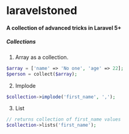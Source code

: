 # laravelstoned

#### A collection of advanced tricks in Laravel 5+


##### Collections
1. Array as a collection.
```php
$array = ['name' => 'No one', 'age' => 22];
$person = collect($array);
```
2. Implode
```php
$collection->implode('first_name', ',');
```
3. List
```php
// returns collection of first_name values
$collection->lists('first_name');
```

